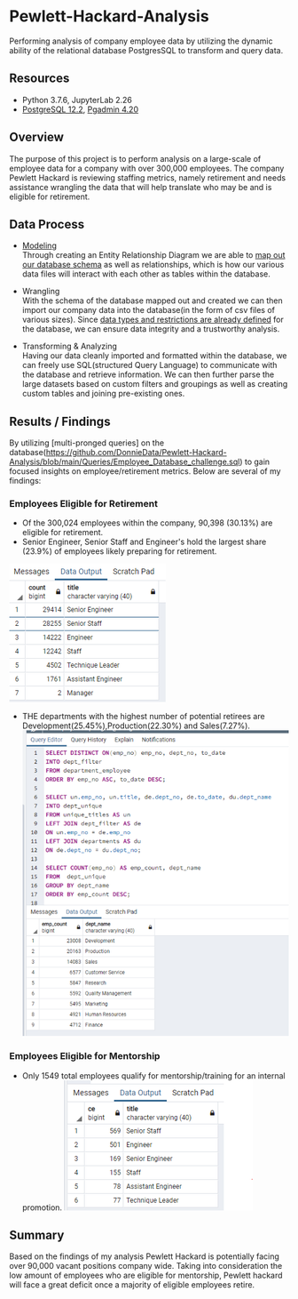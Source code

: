 # Pewlett-Hackard-Analysis
Performing analysis of company employee data by utilizing the dynamic ability of the relational database PostgresSQL to transform and query data.

##  Resources 
- Python 3.7.6, JupyterLab 2.26
- [PostgreSQL 12.2](https://www.postgresql.org/), [Pgadmin 4.20](https://www.pgadmin.org/) 

## Overview 
The purpose of this project is to perform analysis on a large-scale of employee data for a company with over 300,000 employees.
The company Pewlett Hackard is reviewing staffing metrics, namely retirement and needs assistance wrangling the data that will help translate who may be and is eligible for retirement. 

## Data Process  
- [Modeling](https://github.com/DonnieData/Pewlett-Hackard-Analysis/blob/main/Resources/EmployeeDB_0.png)<br>
  Through creating an Entity Relationship Diagram we are able to [map out our database schema](https://github.com/DonnieData/Pewlett-Hackard-Analysis/blob/main/Resources/query_schema_0.png) as well as relationships, which is how our various data files will interact with each other as tables within the database. 
 
- Wrangling <br>
With the schema of the database mapped out and created we can then import our company data into the database(in the form of csv files of various sizes).
Since [data types and restrictions are already defined](https://github.com/DonnieData/Pewlett-Hackard-Analysis/blob/main/Resources/query_schema_1.png) for the database, we can ensure data integrity and  a trustworthy analysis. 

- Transforming & Analyzing<br>
Having our data cleanly imported and formatted within the database, we can freely use SQL(structured Query Language) to communicate with the database and retrieve information.
We can then further parse the large datasets based on custom filters and groupings as well as creating custom tables and joining pre-existing ones. 

## Results / Findings 
By utilizing [multi-pronged queries] on the database(https://github.com/DonnieData/Pewlett-Hackard-Analysis/blob/main/Queries/Employee_Database_challenge.sql) to gain focused insights on employee/retirement metrics. Below are several of my findings: 

### Employees Eligible for Retirement
- Of the 300,024 employees within the company, 90,398 (30.13%) are eligible for retirement. 
- Senior Engineer, Senior Staff and Engineer's hold the largest share (23.9%) of employees likely preparing for retirement. <br>

![query_schema_0](https://github.com/DonnieData/Pewlett-Hackard-Analysis/blob/main/Resources/query_schema_2.png)

- THE departments with the highest number of potential retirees are Development(25.45%),Production(22.30%) and Sales(7.27%). <br>
![query_schema_5](https://github.com/DonnieData/Pewlett-Hackard-Analysis/blob/main/Resources/query_schema_6.png)

### Employees Eligible for Mentorship

- Only 1549 total employees qualify for mentorship/training for an internal promotion.
![query_schema_7](https://github.com/DonnieData/Pewlett-Hackard-Analysis/blob/main/Resources/query_schema_7.png)

## Summary 
Based on the findings of my analysis Pewlett Hackard is potentially facing over 90,000 vacant positions company wide.
Taking into consideration the low amount of employees who are eligible for mentorship, Pewlett hackard will face a great deficit once a majority of eligible employees retire.


